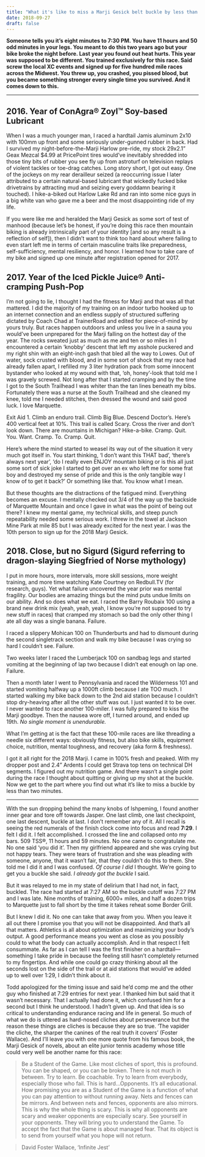 ```yaml
---
title: "What it's like to miss a Marji Gesick belt buckle by less than two minutes"
date: 2018-09-27
draft: false 
---
```


**Someone tells you it’s eight minutes to 7:30 PM. You have 11 hours and 50 odd minutes in your legs. You meant to do this two years ago but your bike broke the night before. Last year you found out heat hurts. This year was supposed to be different. You trained exclusively for this race. Said screw the local XC events and signed up for five hundred mile races across the Midwest. You threw up, you crashed, you pissed blood, but you became something stronger every single time you survived. And it comes down to this.**

***

## 2016. Year of ConAgra® Zoyl™ Soy-based Lubricant

When I was a much younger man, I raced a hardtail Jamis aluminum 2x10 with 100mm up front and some seriously under-gunned rubber in back. Had I survived my night-before-the-Marji Harlow pre-ride, my stock 29x2.1” Geax Mezcal $4.99 at PricePoint tires would’ve inevitably shredded into those tiny bits of rubber you see fly up from astroturf on television replays of violent tackles or toe-drag catches. Long story short, I got out easy.
One of the jockeys on my rear derailleur seized (a reoccurring issue I later attributed to a certain natural-based lubricant that wickedly fucked bike drivetrains by attracting mud and seizing every goddamn bearing it touched). I hike-a-biked out Harlow Lake Rd and ran into some nice guys in a big white van who gave me a beer and the most disappointing ride of my life.

If you were like me and heralded the Marji Gesick as some sort of test of manhood (because let’s be honest, if you’re doing this race then mountain biking is already intrinsically part of your identity [and so any result is a reflection of self]), then I didn’t want to think too hard about where failing to even start left me in terms of certain masculine traits like preparedness, self-sufficiency, mental resiliency, and honor.
I learned how to take care of my bike and signed up one minute after registration opened for 2017.

## 2017. Year of the Iced Pickle Juice® Anti-cramping Push-Pop

I’m not going to lie, I thought I had the fitness for Marji and that was all that mattered. I did the majority of my training on an indoor turbo hooked up to an internet connection and an endless supply of structured suffering dictated by Coach Chad at TrainerRoad and edited for piece-of-mind by yours truly. But races happen outdoors and unless you live in a sauna you would’ve been unprepared for the Marji falling on the hottest day of the year. The rocks sweated just as much as me and ten or so miles in I encountered a certain ‘knobby’ descent that left my asshole puckered and my right shin with an eight-inch gash that bled all the way to Lowes. Out of water, sock crusted with blood, and in some sort of shock that my race had already fallen apart, I refilled my 3 liter hydration pack from some innocent bystander who looked at my wound with that, ‘oh, honey’-look that told me I was gravely screwed. Not long after that I started cramping and by the time I got to the South Trailhead I was whiter than the tan lines beneath my bibs. Fortunately there was a nurse at the South Trailhead and she cleaned my knee, told me I needed stitches, then dressed the wound and said good luck. I love Marquette.

Exit Aid 1. Climb an enduro trail. Climb Big Blue. Descend Doctor’s. Here’s 400 vertical feet at 10%. This trail is called Scary. Cross the river and don’t look down. There are mountains in Michigan? Hike-a-bike. Cramp. Quit. You. Want. Cramp. To. Cramp. Quit.

Here’s where the mind started to weasel its way out of the situation it very much got itself in. You start thinking, ‘I don’t want this THAT bad’, ‘there’s always next year’, ‘do I really even ENJOY mountain biking or is this all just some sort of sick joke I started to get over an ex who left me for some frat boy and destroyed my sense of pride and this is the only tangible way I know of to get it back?’ Or something like that. You know what I mean.

But these thoughts are the distractions of the fatigued mind. Everything becomes an excuse. I mentally checked out 3/4 of the way up the backside of Marquette Mountain and once I gave in what was the point of being out there? I knew my mental game, my technical skills, and steep punch repeatability needed some serious work. I threw in the towel at Jackson Mine Park at mile 85 but I was already excited for the next year. I was the 10th person to sign up for the 2018 Marji Gesick.

## 2018. Close, but no Sigurd (Sigurd referring to dragon-slaying Siegfried of Norse mythology)
I put in more hours, more intervals, more skill sessions, more weight training, and more time watching Kate Courtney on Redbull.TV (for research, guys). Yet what failure uncovered the year prior was mental fragility. Our bodies are amazing things but the mind puts undue limits on our ability. And so does what we eat. I raced the Barry Roubaix 100 using a brand new drink mix (yeah, yeah, yeah, I know you’re not supposed to try new stuff in races) that cramped my stomach so bad the only other thing I ate all day was a single banana. Failure. 

I raced a slippery Mohican 100 on Thunderburts and had to dismount during the second singletrack section and walk my bike because I was crying so hard I couldn’t see. Failure.

Two weeks later I raced the Lumberjack 100 on sandbag legs and started vomiting at the beginning of lap two because I didn’t eat enough on lap one. Failure.

Then a month later I went to Pennsylvania and raced the Wilderness 101 and started vomiting halfway up a 1000ft climb because I ate TOO much. I started walking my bike back down to the 2nd aid station because I couldn’t stop dry-heaving after all the other stuff was out. I just wanted it to be over. I never wanted to race another 100-miler. I was fully prepared to kiss the Marji goodbye. Then the nausea wore off, I turned around, and ended up 19th. *No single moment is unendurable.*

What I’m getting at is the fact that these 100-mile races are like threading a needle six different ways: obviously fitness, but also bike skills, equipment choice, nutrition, mental toughness, and recovery (aka form & freshness).

I got it all right for the 2018 Marji. I came in 100% fresh and peaked. With my dropper post and 2.4” Ardents I could get Strava top tens on technical DH segments. I figured out my nutrition game. And there wasn’t a single point during the race I thought about quitting or giving up my shot at the buckle.
Now we get to the part where you find out what it’s like to miss a buckle by less than two minutes.

***

With the sun dropping behind the many knobs of Ishpeming, I found another inner gear and tore off towards Jasper. One last climb, one last checkpoint, one last descent, buckle at last. I don’t remember any of it. All I recall is seeing the red numerals of the finish clock come into focus and read **7:29**. I felt I did it. I felt accomplished. I crossed the line and collapsed onto my bars. 509 TSS®, 11 hours and 59 minutes. No one came to congratulate me. No one said ‘you did it’. Then my girlfriend appeared and she was crying but not happy tears. They were tears of frustration and she was pleading with someone, anyone, that it wasn’t fair, that they couldn’t do this to them. She told me I did it and I was confused. *Of course I did* I thought. We’re going to get you a buckle she said. *I already got the buckle* I said. 

But it was relayed to me in my state of delirium that I had not, in fact, buckled. The race had started at 7:27 AM so the buckle cutoff was 7:27 PM and I was late. Nine months of training, 6000+ miles, and half a dozen trips to Marquette just to fall short by the time it takes reheat some Border Grill.

But I knew I did it. No one can take that away from you. When you leave it all out there I promise you that you will not be disappointed. And that’s all that matters. 
Athletics is all about optimization and maximizing your body’s output. A good performance means you went as close as you possibly could to what the body can actually accomplish. And in that respect I felt consummate. As far as I can tell I was the first finisher on a hardtail—something I take pride in because the feeling still hasn’t completely returned to my fingertips. And while one could go crazy thinking about all the seconds lost on the side of the trail or at aid stations that would’ve added up to well over 1:29, I didn’t think about it.

Todd apologized for the timing issue and said he’d comp me and the other guy who finished at 7:29 entries for next year. I thanked him but said that it wasn’t necessary. That I actually had done it, which confused him for a second but I think he understood. I hadn’t given up. And that idea is so critical to understanding endurance racing and life in general. So much of what we do is uttered as hard-nosed cliches about perseverance but the reason these things are cliches is because they are so true. ‘The vapider the cliche, the sharper the canines of the real truth it covers’ (Foster Wallace). And I’ll leave you with one more quote from his famous book, the Marji Gesick of novels, about an elite junior tennis academy whose title could very well be another name for this race:

> Be a Student of the Game. Like most cliches of sport, this is profound. You can be shaped, or you can be broken. There is not much in between. Try to learn. Be coachable. Try to learn from everybody, especially those who fail. This is hard…Opponents. It’s all educational. How promising you are as a Student of the Game is a function of what you can pay attention to without running away. Nets and fences can be mirrors. And between nets and fences, opponents are also mirrors. This is why the whole thing is scary. This is why all opponents are scary and weaker opponents are especially scary. See yourself in your opponents. They will bring you to understand the Game. To accept the fact that the Game is about managed fear. That its object is to send from yourself what you hope will not return.

> David Foster Wallace, ‘Infinite Jest’

